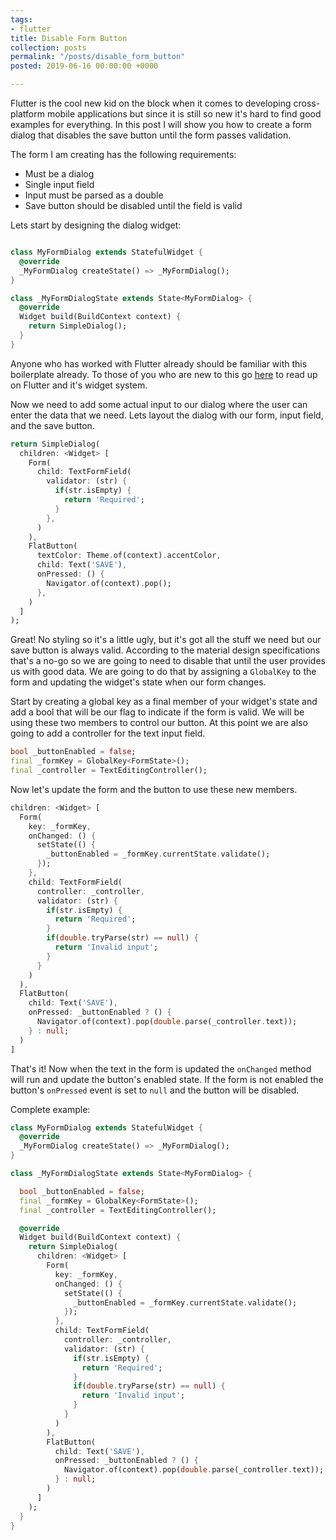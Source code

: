 ```yaml
---
tags:
- flutter
title: Disable Form Button
collection: posts
permalink: "/posts/disable_form_button"
posted: 2019-06-16 00:00:00 +0000

---
```

Flutter is the cool new kid on the block when it comes to developing cross-platform mobile applications but since it is still so new it's hard to find good examples for everything. In this post I will show you how to create a form dialog that disables the save button until the form passes validation.

The form I am creating has the following requirements:
- Must be a dialog
- Single input field
- Input must be parsed as a double
- Save button should be disabled until the field is valid

Lets start by designing the dialog widget:

``` dart

class MyFormDialog extends StatefulWidget {
  @override
  _MyFormDialog createState() => _MyFormDialog();
}

class _MyFormDialogState extends State<MyFormDialog> {
  @override
  Widget build(BuildContext context) {
    return SimpleDialog();
  }
}

```

Anyone who has worked with Flutter already should be familiar with this boilerplate already. To those of you who are new to this go [here](https://api.flutter.dev/flutter/widgets/StatefulWidget-class.html) to read up on Flutter and it's widget system.

Now we need to add some actual input to our dialog where the user can enter the data that we need. Lets layout the dialog with our form, input field, and the save button.

``` dart
return SimpleDialog(
  children: <Widget> [
    Form(
      child: TextFormField(
        validator: (str) {
          if(str.isEmpty) {
            return 'Required';
          }
        },
      )
    ),
    FlatButton(
      textColor: Theme.of(context).accentColor,
      child: Text('SAVE'),
      onPressed: () {
        Navigator.of(context).pop();
      },
    )
  ]
);
```

Great! No styling so it's a little ugly, but it's got all the stuff we need but our save button is always valid. According to the material design specifications that's a no-go so we are going to need to disable that until the user provides us with good data. We are going to do that by assigning a `GlobalKey` to the form and updating the widget's state when our form changes.

Start by creating a global key as a final member of your widget's state and add a bool that will be our flag to indicate if the form is valid. We will be using these two members to control our button. At this point we are also going to add a controller for the text input field.
``` dart
bool _buttonEnabled = false;
final _formKey = GlobalKey<FormState>();
final _controller = TextEditingController();
```

Now let's update the form and the button to use these new members.
``` dart 
children: <Widget> [
  Form(
    key: _formKey,
    onChanged: () {
      setState(() { 
        _buttonEnabled = _formKey.currentState.validate();
      });
    },
    child: TextFormField(
      controller: _controller,
      validator: (str) {
        if(str.isEmpty) {
          return 'Required';
        }
        if(double.tryParse(str) == null) {
          return 'Invalid input';
        }
      }
    )
  ),
  FlatButton(
    child: Text('SAVE'),
    onPressed: _buttonEnabled ? () {
      Navigator.of(context).pop(double.parse(_controller.text));
    } : null;
  )
]
```

That's it! Now when the text in the form is updated the `onChanged` method will run and update the button's enabled state. If the form is not enabled the button's `onPressed` event is set to `null` and the button will be disabled.

Complete example:

``` dart
class MyFormDialog extends StatefulWidget {
  @override
  _MyFormDialog createState() => _MyFormDialog();
}

class _MyFormDialogState extends State<MyFormDialog> {

  bool _buttonEnabled = false;
  final _formKey = GlobalKey<FormState>();
  final _controller = TextEditingController();

  @override
  Widget build(BuildContext context) {
    return SimpleDialog(
      children: <Widget> [
        Form(
          key: _formKey,
          onChanged: () {
            setState(() { 
              _buttonEnabled = _formKey.currentState.validate();
            });
          },
          child: TextFormField(
            controller: _controller,
            validator: (str) {
              if(str.isEmpty) {
                return 'Required';
              }
              if(double.tryParse(str) == null) {
                return 'Invalid input';
              }
            }
          )
        ),
        FlatButton(
          child: Text('SAVE'),
          onPressed: _buttonEnabled ? () {
            Navigator.of(context).pop(double.parse(_controller.text));
          } : null;
        )
      ]
    );
  }
}

```